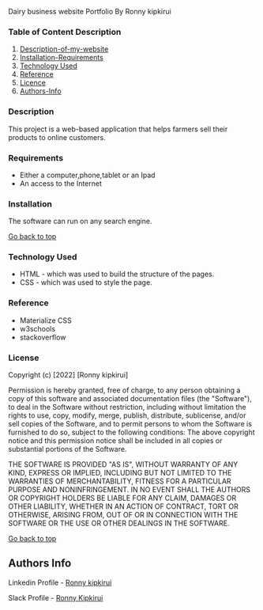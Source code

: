 Dairy business    website
Portfolio By Ronny kipkirui

### Table of Content Description

1. [Description-of-my-website](#More-details-about-the-project)
2. [Installation-Requirements]()
3. [Technology Used](#Explains-the-tools-used)
4. [Reference]()
5. [Licence]()
6. [Authors-Info]()

### Description

This project is a web-based application that helps farmers sell their products to online customers.


### Requirements

* Either a computer,phone,tablet or an Ipad
* An access to the Internet

### Installation

The software can run on any search engine.

[Go back to top](go-back-to-top)

### Technology Used

* HTML - which was used to build the structure of the pages.
* CSS - which was used to style the page.

### Reference

* Materialize CSS
* w3schools
* stackoverflow

### License

Copyright (c) [2022] [Ronny kipkirui]

Permission is hereby granted, free of charge, to any person obtaining a copy of this software and associated documentation files (the "Software"), to deal in the Software without restriction, including without limitation the rights to use, copy, modify, merge, publish, distribute, sublicense, and/or sell copies of the Software, and to permit persons to whom the Software is furnished to do so, subject to the following conditions:
The above copyright notice and this permission notice shall be included in all copies or substantial portions of the Software.

THE SOFTWARE IS PROVIDED "AS IS", WITHOUT WARRANTY OF ANY KIND, EXPRESS OR IMPLIED, INCLUDING BUT NOT LIMITED TO THE WARRANTIES OF MERCHANTABILITY, FITNESS FOR A PARTICULAR PURPOSE AND NONINFRINGEMENT. IN NO EVENT SHALL THE AUTHORS OR COPYRIGHT HOLDERS BE LIABLE FOR ANY CLAIM, DAMAGES OR OTHER LIABILITY, WHETHER IN AN ACTION OF CONTRACT, TORT OR OTHERWISE, ARISING FROM, OUT OF OR IN CONNECTION WITH THE SOFTWARE OR THE USE OR OTHER DEALINGS IN THE SOFTWARE.

[Go back to top](Go-Back-to-top)

## Authors Info

Linkedin Profile - [Ronny kipkirui]()

Slack Profile - [Ronny Kipkirui]()
